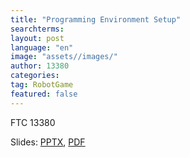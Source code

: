 ```yaml
---
title: "Programming Environment Setup"
searchterms:
layout: post
language: "en"
image: "assets//images/"
author: 13380
categories:
tag: RobotGame
featured: false
---
```

FTC 13380<br>

Slides:
<a href="/translations/en-us/Robot/ProgrammingEnvironmentSetup.pptx">PPTX</a>,
<a href="/translations/en-us/Robot/ProgrammingEnvironmentSetup.pdf">PDF</a>
